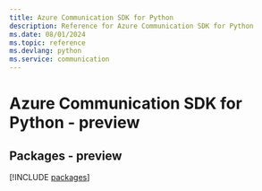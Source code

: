 ```yaml
---
title: Azure Communication SDK for Python
description: Reference for Azure Communication SDK for Python
ms.date: 08/01/2024
ms.topic: reference
ms.devlang: python
ms.service: communication
---
```

# Azure Communication SDK for Python - preview
## Packages - preview
[!INCLUDE [packages](communication-index.md)]